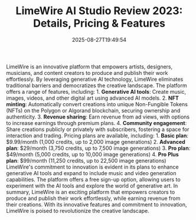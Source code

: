 ﻿---
title: "LimeWire AI Studio Review 2023: Details, Pricing & Features"
date: "2025-08-27T19:49:54"
category: "Markets"
summary: ""
slug: "limewire ai studio review 2023 details pricing  features"
source_urls:
  - "https://techncruncher.blogspot.com/2023/12/limewire-ai-studio-review-2023-details.html"
seo:
  title: "LimeWire AI Studio Review 2023: Details, Pricing & Features | Hash n Hedge"
  description: ""
  keywords: ["news", "markets", "brief"]
---
LimeWire is an innovative platform that empowers artists, designers, musicians, and content creators to produce and publish their work effortlessly. By leveraging generative AI technology, LimeWire eliminates traditional barriers and democratizes the creative landscape. The platform offers a range of features, including:  1.  **Generative AI tools**: Create music, images, videos, and other digital art using advanced AI models. 2.  **NFT minting**: Automatically convert creations into unique Non-Fungible Tokens (NFTs) on the Polygon or Algorand blockchain, securing ownership and authenticity. 3.  **Revenue sharing**: Earn revenue from ad views, with options to increase earnings through premium plans. 4.  **Community engagement**: Share creations publicly or privately with subscribers, fostering a space for interaction and trading.  Pricing plans are available, including:  1.  **Basic plan**: $9.99/month (1,000 credits, up to 2,000 image generations) 2.  **Advanced plan**: $29/month (3,750 credits, up to 7,500 image generations) 3.  **Pro plan**: $49/month (5,000 credits, up to 10,000 image generations) 4.  **Pro Plus plan**: $99/month (11,250 credits, up to 22,500 image generations)  LimeWire's commitment to innovation is evident in its plans to enhance generative AI tools and expand to include music and video generation capabilities. The platform offers a free sign-up option, allowing users to experiment with the AI tools and explore the world of generative art.  In summary, LimeWire is an exciting platform that empowers creators to produce and publish their work effortlessly, while earning revenue from their creations. With its innovative features and commitment to innovation, LimeWire is poised to revolutionize the creative landscape. 
